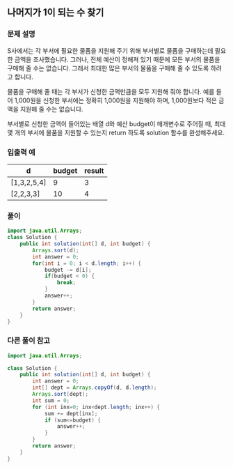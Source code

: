 ## 나머지가 1이 되는 수 찾기 ##

### 문제 설명 ###
S사에서는 각 부서에 필요한 물품을 지원해 주기 위해 부서별로 물품을 구매하는데 필요한 금액을 조사했습니다. 그러나, 전체 예산이 정해져 있기 때문에 모든 부서의 물품을 구매해 줄 수는 없습니다. 그래서 최대한 많은 부서의 물품을 구매해 줄 수 있도록 하려고 합니다.

물품을 구매해 줄 때는 각 부서가 신청한 금액만큼을 모두 지원해 줘야 합니다. 예를 들어 1,000원을 신청한 부서에는 정확히 1,000원을 지원해야 하며, 1,000원보다 적은 금액을 지원해 줄 수는 없습니다.

부서별로 신청한 금액이 들어있는 배열 d와 예산 budget이 매개변수로 주어질 때, 최대 몇 개의 부서에 물품을 지원할 수 있는지 return 하도록 solution 함수를 완성해주세요.

### 입출력 예 ###
d | budget | result
---- | ---- | ----
[1,3,2,5,4] | 9 | 3
[2,2,3,3] | 10 | 4


### 풀이 ###
````java
import java.util.Arrays;
class Solution {
    public int solution(int[] d, int budget) {
        Arrays.sort(d);
		int answer = 0;
		for(int i = 0; i < d.length; i++) {
			budget -= d[i];
			if(budget < 0) {
				break;
			}
			answer++;
		}
        return answer;
    }
}
````


### 다른 풀이 참고 ###
````java
import java.util.Arrays;

class Solution {
    public int solution(int[] d, int budget) {
        int answer = 0;
        int[] dept = Arrays.copyOf(d, d.length);
        Arrays.sort(dept);
        int sum = 0;
        for (int inx=0; inx<dept.length; inx++) {
            sum += dept[inx];
            if (sum<=budget) {
                answer++;
            }
        }
        return answer;
    }
}
````
